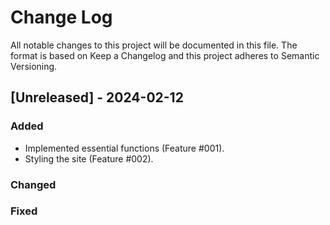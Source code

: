 # Change Log

All notable changes to this project will be documented in this file.
The format is based on Keep a Changelog and this project adheres to Semantic Versioning.

## [Unreleased] - 2024-02-12

### Added

- Implemented essential functions (Feature #001).
- Styling the site (Feature #002).

### Changed

### Fixed